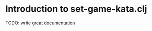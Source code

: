 # Introduction to set-game-kata.clj

TODO: write [great documentation](http://jacobian.org/writing/what-to-write/)
